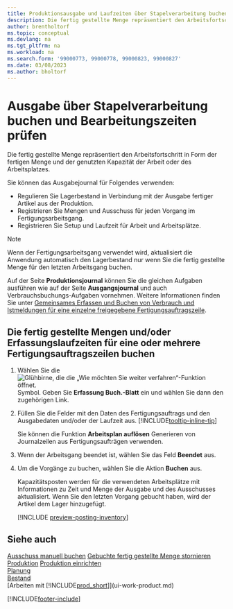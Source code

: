 ```yaml
---
title: Produktionsausgabe und Laufzeiten über Stapelverarbeitung buchen
description: Die fertig gestellte Menge repräsentiert den Arbeitsfortschritt in Form der fertigen Menge und der genutzten Kapazität der Arbeit oder des Arbeitsplatzes.
author: brentholtorf
ms.topic: conceptual
ms.devlang: na
ms.tgt_pltfrm: na
ms.workload: na
ms.search.form: '99000773, 99000778, 99000823, 99000827'
ms.date: 03/08/2023
ms.author: bholtorf
---
```

# <a name="batch-post-output-and-run-times"></a>Ausgabe über Stapelverarbeitung buchen und Bearbeitungszeiten prüfen

Die fertig gestellte Menge repräsentiert den Arbeitsfortschritt in Form der fertigen Menge und der genutzten Kapazität der Arbeit oder des Arbeitsplatzes.

Sie können das Ausgabejournal für Folgendes verwenden:

* Regulieren Sie Lagerbestand in Verbindung mit der Ausgabe fertiger Artikel aus der Produktion.
* Registrieren Sie Mengen und Ausschuss für jeden Vorgang im Fertigungsarbeitsgang.
* Registrieren Sie Setup und Laufzeit für Arbeit und Arbeitsplätze.

> [!NOTE]
> Wenn der Fertigungsarbeitsgang verwendet wird, aktualisiert die Anwendung automatisch den Lagerbestand nur wenn Sie die fertig gestellte Menge für den letzten Arbeitsgang buchen.

Auf der Seite **Produktionsjournal** können Sie die gleichen Aufgaben ausführen wie auf der Seite **Ausgangsjournal** und auch Verbrauchsbuchungs-Aufgaben vornehmen. Weitere Informationen finden Sie unter [Gemeinsames Erfassen und Buchen von Verbrauch und Istmeldungen für eine einzelne freigegebene Fertigungsauftragszeile](production-how-to-register-consumption-and-output.md).

## <a name="to-post-output-quantities-andor-register-run-times-for-one-or-more-production-order-lines"></a>Die fertig gestellte Mengen und/oder Erfassungslaufzeiten für eine oder mehrere Fertigungsauftragszeilen buchen

1. Wählen Sie die ![Glühbirne, die die „Wie möchten Sie weiter verfahren“-Funktion öffnet.](media/ui-search/search_small.png "Tell me-Funktion") Symbol. Geben Sie **Erfassung Buch.-Blatt** ein und wählen Sie dann den zugehörigen Link.  
2. Füllen Sie die Felder mit den Daten des Fertigungsauftrags und den Ausgabedaten und/oder der Laufzeit aus. [!INCLUDE[tooltip-inline-tip](includes/tooltip-inline-tip_md.md)]
  
    Sie können die Funktion **Arbeitsplan auflösen** Generieren von Journalzeilen aus Fertigungsaufträgen verwenden.
  
3. Wenn der Arbeitsgang beendet ist, wählen Sie das Feld **Beendet** aus.  
4. Um die Vorgänge zu buchen, wählen Sie die Aktion **Buchen** aus.

    Kapazitätsposten werden für die verwendeten Arbeitsplätze mit Informationen zu Zeit und Menge der Ausgabe und des Ausschusses aktualisiert. Wenn Sie den letzten Vorgang gebucht haben, wird der Artikel dem Lager hinzugefügt.

    [!INCLUDE [preview-posting-inventory](includes/preview-posting-inventory.md)]

## <a name="see-also"></a>Siehe auch

[Ausschuss manuell buchen](production-how-to-post-scrap.md)
[Gebuchte fertig gestellte Menge stornieren](production-how-to-reverse-output-posting.md)
[Produktion](production-manage-manufacturing.md)
[Produktion einrichten](production-configure-production-processes.md)  
[Planung](production-planning.md)  
[Bestand](inventory-manage-inventory.md)  
[Arbeiten mit [!INCLUDE[prod_short](includes/prod_short.md)]](ui-work-product.md)


[!INCLUDE[footer-include](includes/footer-banner.md)]
